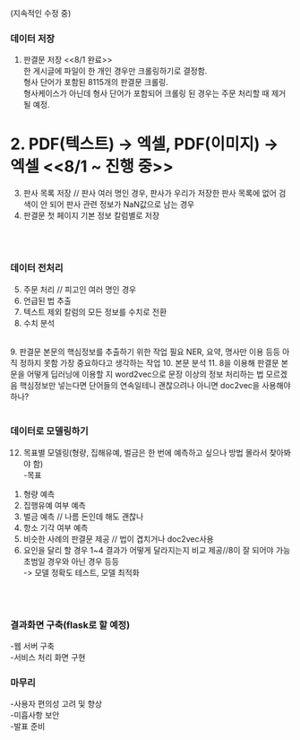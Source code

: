 (지속적인 수정 중)

### 데이터 저장

1. 판결문 저장   <<8/1 완료>> <br>
한 게시글에 파일이 한 개인 경우만 크롤링하기로 결정함. <br>
형사 단어가 포함된 8115개의 판결문 크롤링. <br>
형사케이스가 아닌데 형사 단어가 포함되어 크롤링 된 경우는 주문 처리할 때 제거될 예정. <br>


# 2. PDF(텍스트) -> 엑셀, PDF(이미지) -> 엑셀 <<8/1 ~ 진행 중>> <br>

3. 판사 목록 저장 // 판사 여러 명인 경우, 
		판사가 우리가 저장한 판사 목록에 없어 검색이 안 되어 판사 관련 정보가 NaN값으로 남는 경우
4. 판결문 첫 페이지 기본 정보 칼럼별로 저장

<br>
<br>

### 데이터 전처리

5. 주문 처리 // 피고인 여러 명인 경우
6. 언급된 법 추출
7. 텍스트 제외 칼럼의 모든 정보를 수치로 전환
8. 수치 분석
<br>
9. 판결문 본문의 핵심정보를 추출하기 위한 작업 필요
NER, 요약, 명사만 이용 등등 아직 정하지 못함 가장 중요하다고 생각하는 작업
10. 본문 분석
11. 8을 이용해 판결문 본문을 어떻게 딥러닝에 이용할 지
word2vec으로 문장 이상의 정보 처리하는 법 모르겠음 
핵심정보만 넣는다면 단어들의 연속일테니 괜찮으려나
아니면 doc2vec을 사용해야 하나?  
<br>
<br>

### 데이터로 모델링하기

12. 목표별 모델링(형량, 집해유예, 벌금은 한 번에 예측하고 싶으나 방법 몰라서 찾아봐야 함) <br>
-목표
1) 형량 예측
2) 집행유예 여부 예측
3) 벌금 예측 // 나름 돈인데 해도 괜찮나
4) 항소 기각 여부 예측
5) 비슷한 사례의 판결문 제공 // 법이 겹치거나 doc2vec사용
6) 요인을 달리 할 경우 1~4 결과가 어떻게 달라지는지 비교 제공//8이 잘 되어야 가능
초범일 경우와 아닌 경우 등등 <br>
-> 모델 정확도 테스트, 모델 최적화
<br>
<br>

### 결과화면 구축(flask로 할 예정)

-웹 서버 구축 <br>
-서비스 처리 화면 구현

### 마무리

-사용자 편의성 고려 및 향상<br>
-미흡사항 보안<br>
-발표 준비

